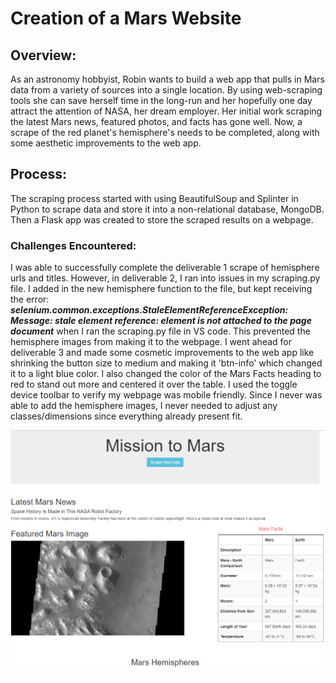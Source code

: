 # Creation of a Mars Website

## Overview:
As an astronomy hobbyist, Robin wants to build a web app that pulls in Mars data from a variety of sources into a single location. By using web-scraping tools she can save herself time in the long-run and her hopefully one day attract the attention of NASA, her dream employer. Her initial work scraping the latest Mars news, featured photos, and facts has gone well. Now, a scrape of the red planet's hemisphere's needs to be completed, along with some aesthetic improvements to the web app.

## Process:
The scraping process started with using BeautifulSoup and Splinter in Python to scrape data and store it into a non-relational database, MongoDB. Then a Flask app was created to store the scraped results on a webpage.

### Challenges Encountered:
I was able to successfully complete the deliverable 1 scrape of hemisphere urls and titles. However, in deliverable 2, I ran into issues in my scraping.py file. I added in the new hemisphere function to the file, but kept receiving the error: ***selenium.common.exceptions.StaleElementReferenceException: Message: stale element reference: element is not attached to the page document*** when I ran the scraping.py file in VS code. This prevented the hemisphere images from making it to the webpage. I went ahead for deliverable 3 and made some cosmetic improvements to the web app like shrinking the button size to medium and making it 'btn-info' which changed it to a light blue color. I also changed the color of the Mars Facts heading to red to stand out more and centered it over the table. I used the toggle device toolbar to verify my webpage was mobile friendly. Since I never was able to add the hemisphere images, I never needed to adjust any classes/dimensions since everything already present fit.


![Flask_screenshot](https://github.com/bfox87/Mission-to-Mars/blob/main/Screenshots/Flask_screenshot.PNG)